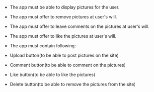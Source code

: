 * The app must be able to display pictures for the user.
* The app must offer to remove pictures at user's will.
* The app must offer to leave comments on the pictures at user's will.
* The app must offer to like the pictures at user's will.

 * The app must contain following:
  * Upload button(to be able to post pictures on the site)
  * Comment button(to be able to comment on the pictures)
  * Like button(to be able to like the pictures)
  * Delete button(to be able to remove the pictures from the site)
